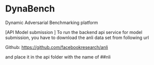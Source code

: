# DynaBench

Dynamic Adversarial Benchmarking platform

[API Model submission ]
To run the backend api service  for model submission, you have to download the anli data set from following url

Github: https://github.com/facebookresearch/anli

and place it in the api folder with the name of  ##nli
